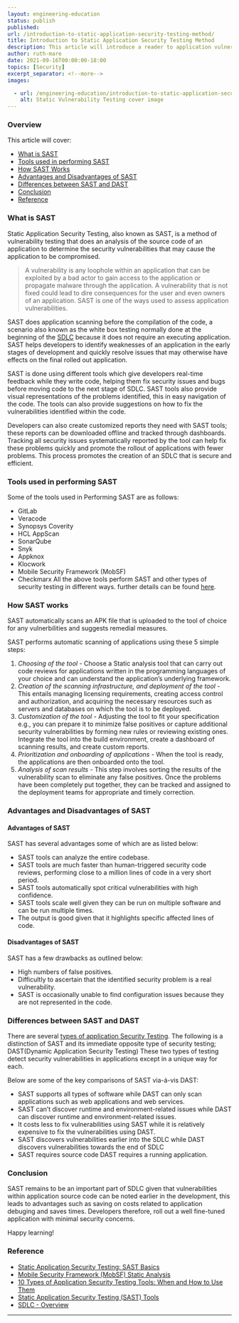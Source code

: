 ```yaml
---
layout: engineering-education
status: publish
published: 
url: /introduction-to-static-application-security-testing-method/
title: Introduction to Static Application Security Testing Method
description: This article will introduce a reader to application vulnerability testing, outlining the various tools used and brief steps of performing the same. The article will further focus on the advantages and disadvantages of static secutity testing method and a brief comparison between the static testing method and dynamic method.
author: ruth-mare
date: 2021-09-16T00:00:00-18:00
topics: [Security]
excerpt_separator: <!--more-->
images:

  - url: /engineering-education/introduction-to-static-application-security-testing-method/hero.jpg
    alt: Static Vulnerability Testing cover image 
---
```

<!--more-->

### Overview
This article will cover:
- [What is SAST](#what-is-sast)
- [Tools used in performing SAST](#tools-used-in-performing-sast)
- [How SAST Works](#how-sast-works)
- [Advantages and Disadvantages of SAST](#advantages-and-disadvantages-of-sast)
- [Differences between SAST and DAST](#differences-between-sast-and-dast)
- [Conclusion](#conclusion)
- [Reference](#reference)


### What is SAST
Static Application Security Testing, also known as SAST, is a method of vulnerability testing that does an analysis of the source code of an application to determine the security vulnerabilities that may cause the application to be compromised.

> A vulnerability is any loophole within an application that can be exploited by a bad actor to gain access to the application or propagate malware through the application. A vulnerability that is not fixed could lead to dire consequences for the user and even owners of an application. SAST is one of the ways used to assess application vulnerabilities.

SAST does application scanning before the compilation of the code, a scenario also known as the white box testing normally done at the beginning of the [SDLC](https://www.tutorialspoint.com/sdlc/sdlc_overview.htm) because it does not require an executing application. SAST helps developers to identify weaknesses of an application in the early stages of development and quickly resolve issues that may otherwise have effects on the final rolled out application.

SAST is done using different tools which give developers real-time feedback while they write code, helping them fix security issues and bugs before moving code to the next stage of SDLC. SAST tools also provide visual representations of the problems identified, this in easy navigation of the code. The tools can also provide suggestions on how to fix the vulnerabilities identified within the code.

Developers can also create customized reports they need with SAST tools; these reports can be downloaded offline and tracked through dashboards. Tracking all security issues systematically reported by the tool can help fix these problems quickly and promote the rollout of applications with fewer problems. This process promotes the creation of an SDLC that is secure and efficient.

### Tools used in performing SAST
Some of the tools used in Performing SAST are as follows:
- GitLab
- Veracode
- Synopsys Coverity
- HCL AppScan
- SonarQube
- Snyk
- Appknox
- Klocwork
- Mobile Security Framework (MobSF)
- Checkmarx
All the above tools perform SAST and other types of security testing in different ways. further details can be found [here](https://www.trustradius.com/static-application-security-testing-sast).

### How SAST works
SAST automatically scans an APK file that is uploaded to the tool of choice for any vulnerbilities and suggests remedial measures.

SAST performs automatic scanning of applications using these 5 simple steps:
1. *Choosing of the tool* - Choose a Static analysis tool that can carry out code reviews for applications written in the programming languages of your choice and can understand the application’s underlying framework.
2. *Creation of the scanning infrastructure, and deployment of the tool* - This entails managing licensing requirements, creating access control and authorization, and acquiring the necessary resources such as servers and databases on which the tool is to be deployed.
3. *Customization of the tool* - Adjusting the tool to fit your specification e.g., you can prepare it to minimize false positives or capture additional security vulnerabilities by forming new rules or reviewing existing ones. Integrate the tool into the build environment, create a dashboard of scanning results, and create custom reports.
4. *Prioritization and onboarding of applications* - When the tool is ready, the applications are then onboarded onto the tool.
5. *Analysis of scan results* - This step involves sorting the results of the vulnerability scan to eliminate any false positives. Once the problems have been completely put together, they can be tracked and assigned to the deployment teams for appropriate and timely correction.

### Advantages and Disadvantages of SAST
#### Advantages of SAST
SAST has several advantages some of which are as listed below:
- SAST tools can analyze the entire codebase.
- SAST tools are much faster than human-triggered security code reviews, performing close to a million lines of code in a very short period.
- SAST tools automatically spot critical vulnerabilities with high confidence.
- SAST tools scale well given they can be run on multiple software and can be run multiple times.
- The output is good given that it highlights specific affected lines of code.

#### Disadvantages of SAST
SAST has a few drawbacks as outlined below:
- High numbers of false positives.
- Difficultly to ascertain that the identified security problem is a real vulnerability.
- SAST is occasionally unable to find configuration issues because they are not represented in the code.

### Differences between SAST and DAST
There are several [types of application Security Testing](https://insights.sei.cmu.edu/blog/10-types-of-application-security-testing-tools-when-and-how-to-use-them/). The following is a distinction of SAST and its immediate opposite type of security testing; DAST(Dynamic Application Security Testing) These two types of testing detect security vulnerabilities in applications except in a unique way for each.

Below are some of the key comparisons of SAST via-á-vis DAST:
- SAST supports all types of software while DAST can only scan applications such as web applications and web services.
- SAST can’t discover runtime and environment-related issues while DAST can discover runtime and environment-related issues.
- It costs less to fix vulnerabilities using SAST while it is relatively expensive to fix the vulnerabilities using DAST.
- SAST discovers vulnerabilities earlier into the SDLC while DAST discovers vulnerabilities towards the end of SDLC
- SAST requires source code DAST requires a running application.

### Conclusion
SAST remains to be an important part of SDLC given that vulnerabilities within application source code can be noted earlier in the development, this leads to advantages such as saving on costs related to application debuging and saves times.
Developers therefore, roll out a well fine-tuned application with minimal security concerns.

Happy learning!

### Reference
- [Static Application Security Testing: SAST Basics](https://www.whitesourcesoftware.com/resources/blog/sast-static-application-security-testing/)
- [Mobile Security Framework (MobSF) Static Analysis](https://medium.com/@kshitishirke/mobile-security-framework-mobsf-static-analysis-df22fcdae46e)
- [10 Types of Application Security Testing Tools: When and How to Use Them](https://insights.sei.cmu.edu/blog/10-types-of-application-security-testing-tools-when-and-how-to-use-them/)
- [Static Application Security Testing (SAST) Tools](https://www.trustradius.com/static-application-security-testing-sast)
- [SDLC - Overview](https://www.tutorialspoint.com/sdlc/sdlc_overview.htm)

---